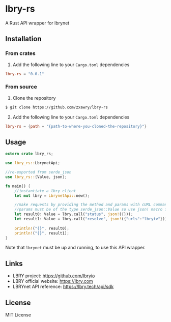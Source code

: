 # lbry-rs

A Rust API wrapper for lbrynet

## Installation

### From crates

1. Add the following line to your `Cargo.toml` dependencies

```toml
lbry-rs = "0.0.1"
```

### From source

1. Clone the repository

```bash
$ git clone https://github.com/zxawry/lbry-rs
```

2. Add the following line to your `Cargo.toml` dependencies

```toml
lbry-rs = {path = "{path-to-where-you-cloned-the-repository}"}
```

## Usage

```rust
extern crate lbry_rs;

use lbry_rs::LbrynetApi;

//re-exported from serde_json
use lbry_rs::{Value, json};

fn main() {
    //instantiate a lbry client
    let mut lbry = LbrynetApi::new();

    //make requests by providing the method and params with cURL command-line syntax
    //params must be of the type serde_json::Value so use json! macro for conversion
    let result0: Value = lbry.call("status", json!({}));
    let result1: Value = lbry.call("resolve", json!({"urls":"lbrytv"}));
        
    println!("{}", result0);
    println!("{}", result1);
}
```

Note that `lbrynet` must be up and running, to use this API wrapper.

## Links

* LBRY project: https://github.com/lbryio
* LBRY official website: https://lbry.com
* LBRYnet API reference: https://lbry.tech/api/sdk

## License

MIT License

